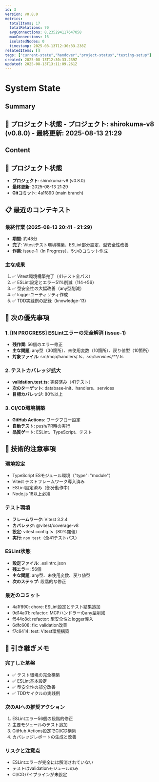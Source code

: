 ```yaml
---
id: 3
version: v0.8.0
metrics:
  totalItems: 17
  totalRelations: 70
  avgConnections: 8.235294117647058
  maxConnections: 16
  isolatedNodes: 0
  timestamp: 2025-08-13T12:30:33.238Z
relatedItems: []
tags: ["current-state","handover","project-status","testing-setup"]
created: 2025-08-13T12:30:33.239Z
updated: 2025-08-13T13:11:09.261Z
---
```


# System State

## Summary

## 📍 プロジェクト状態 - **プロジェクト**: shirokuma-v8 (v0.8.0) - **最終更新**: 2025-08-13 21:29

## Content

## 📍 プロジェクト状態
- **プロジェクト**: shirokuma-v8 (v0.8.0)
- **最終更新**: 2025-08-13 21:29
- **Gitコミット**: 4a1f890 (main branch)

## 📋 最近のコンテキスト

### 最終作業 (2025-08-13 20:41 - 21:29)
- **期間**: 約48分
- **完了**: Vitestテスト環境構築、ESLint部分設定、型安全性改善
- **作業**: issue-1（In Progress）、5つのコミット作成

### 主な成果
1. ✅ Vitest環境構築完了（41テスト全パス）
2. ✅ ESLint設定とエラー51%削減（114→56）
3. ✅ 型安全性の大幅改善（any型削減）
4. ✅ loggerユーティリティ作成
5. ✅ TDD実践例の記録（knowledge-13）

## 🎯 次の優先事項

### 1. [IN PROGRESS] ESLintエラーの完全解消 (issue-1)
- **残作業**: 56個のエラー修正
- **主な問題**: any型（30箇所）、未使用変数（10箇所）、戻り値型（10箇所）
- **対象ファイル**: src/mcp/handlers/*.ts、src/services/**/*.ts

### 2. テストカバレッジ拡大
- **validation.test.ts**: 実装済み（41テスト）
- **次のターゲット**: database-init、handlers、services
- **目標カバレッジ**: 80%以上

### 3. CI/CD環境構築
- **GitHub Actions**: ワークフロー設定
- **自動テスト**: push/PR時の実行
- **品質ゲート**: ESLint、TypeScript、テスト

## 🔧 技術的注意事項

### 環境設定
- TypeScript ESモジュール環境（"type": "module"）
- Vitest テストフレームワーク導入済み
- ESLint設定済み（部分動作中）
- Node.js 18以上必須

### テスト環境
- **フレームワーク**: Vitest 3.2.4
- **カバレッジ**: @vitest/coverage-v8
- **設定**: vitest.config.ts（80%閾値）
- **実行**: `npm test`（全41テストパス）

### ESLint状態
- **設定ファイル**: .eslintrc.json
- **残エラー**: 56個
- **主な問題**: any型、未使用変数、戻り値型
- **次のステップ**: 段階的な修正

### 最近のコミット
- 4a1f890: chore: ESLint設定とテスト結果追加
- 9d14a01: refactor: MCPハンドラーのany型削減
- f544c8d: refactor: 型安全性とlogger導入
- 6dfc608: fix: validation改善
- f7c6414: test: Vitest環境構築

## 📝 引き継ぎメモ

### 完了した基盤
- ✅ テスト環境の完全構築
- ✅ ESLint基本設定
- ✅ 型安全性の部分改善
- ✅ TDDサイクルの実践例

### 次のAIへの推奨アクション
1. ESLintエラー56個の段階的修正
2. 主要モジュールのテスト追加
3. GitHub Actions設定でCI/CD構築
4. カバレッジレポートの生成と改善

### リスクと注意点
- ESLintエラーが完全には解消されていない
- テストはvalidationモジュールのみ
- CI/CDパイプラインが未設定


